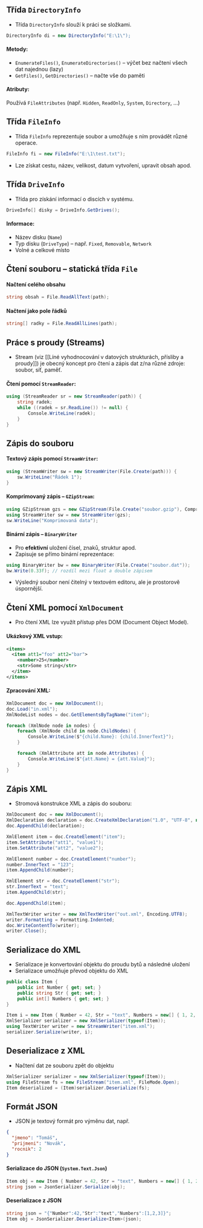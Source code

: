 ## Třída `DirectoryInfo`
- Třída `DirectoryInfo` slouží k práci se složkami.

```csharp
DirectoryInfo di = new DirectoryInfo("E:\1\");
```

#### Metody:
- `EnumerateFiles()`, `EnumerateDirectories()` – výčet bez načtení všech dat najednou (lazy)
- `GetFiles()`, `GetDirectories()` – načte vše do paměti

#### Atributy:
Používá `FileAttributes` (např. `Hidden`, `ReadOnly`, `System`, `Directory`, ...)

## Třída `FileInfo`
- Třída `FileInfo` reprezentuje soubor a umožňuje s ním provádět různé operace.

```csharp
FileInfo fi = new FileInfo("E:\1\test.txt");
```
- Lze získat cestu, název, velikost, datum vytvoření, upravit obsah apod.

## Třída `DriveInfo`
- Třída pro získání informací o discích v systému.
```csharp
DriveInfo[] disky = DriveInfo.GetDrives();
```

#### Informace:
- Název disku (`Name`)
- Typ disku (`DriveType`) – např. `Fixed`, `Removable`, `Network`
- Volné a celkové místo

## Čtení souboru – statická třída `File`
#### Načtení celého obsahu
```csharp
string obsah = File.ReadAllText(path);
```

#### Načtení jako pole řádků
```csharp
string[] radky = File.ReadAllLines(path);
```

## Práce s proudy (Streams)
- Stream (viz [[Líné vyhodnocování v datových strukturách, přísliby a proudy]]) je obecný koncept pro čtení a zápis dat z/na různé zdroje: soubor, síť, paměť.

#### Čtení pomocí `StreamReader`:
```csharp
using (StreamReader sr = new StreamReader(path)) {
    string radek;
    while ((radek = sr.ReadLine()) != null) {
        Console.WriteLine(radek);
    }
}
```

## Zápis do souboru

#### Textový zápis pomocí `StreamWriter`:
```csharp
using (StreamWriter sw = new StreamWriter(File.Create(path))) {
    sw.WriteLine("Řádek 1");
}
```

#### Komprimovaný zápis – `GZipStream`:
```csharp
using GZipStream gzs = new GZipStream(File.Create("soubor.gzip"), CompressionLevel.Optimal);
using StreamWriter sw = new StreamWriter(gzs);
sw.WriteLine("Komprimovaná data");
```

#### Binární zápis – `BinaryWriter`
- Pro **efektivní** uložení čísel, znaků, struktur apod.  
- Zapisuje se přímo binární reprezentace:
```csharp
using BinaryWriter bw = new BinaryWriter(File.Create("soubor.dat"));
bw.Write(0.33f); // rozdíl mezi float a double zápisem
```
- Výsledný soubor není čitelný v textovém editoru, ale je prostorově úspornější.

## Čtení XML pomocí `XmlDocument`
- Pro čtení XML lze využít přístup přes DOM (Document Object Model).

#### Ukázkový XML vstup:
```xml
<items>
  <item att1="foo" att2="bar">
    <number>25</number>
    <str>Some string</str>
  </item>
</items>
```

#### Zpracování XML:
```csharp
XmlDocument doc = new XmlDocument();
doc.Load("in.xml");
XmlNodeList nodes = doc.GetElementsByTagName("item");

foreach (XmlNode node in nodes) {
    foreach (XmlNode child in node.ChildNodes) {
        Console.WriteLine($"{child.Name}: {child.InnerText}");
    }

    foreach (XmlAttribute att in node.Attributes) {
        Console.WriteLine($"{att.Name} = {att.Value}");
    }
}
```

## Zápis XML
- Stromová konstrukce XML a zápis do souboru:
```csharp
XmlDocument doc = new XmlDocument();
XmlDeclaration declaration = doc.CreateXmlDeclaration("1.0", "UTF-8", null);
doc.AppendChild(declaration);

XmlElement item = doc.CreateElement("item");
item.SetAttribute("att1", "value1");
item.SetAttribute("att2", "value2");

XmlElement number = doc.CreateElement("number");
number.InnerText = "123";
item.AppendChild(number);

XmlElement str = doc.CreateElement("str");
str.InnerText = "text";
item.AppendChild(str);

doc.AppendChild(item);

XmlTextWriter writer = new XmlTextWriter("out.xml", Encoding.UTF8);
writer.Formatting = Formatting.Indented;
doc.WriteContentTo(writer);
writer.Close();
```

## Serializace do XML
- Serializace je konvertování objektu do proudu bytů a následné uložení
- Serializace umožňuje převod objektu do XML
```csharp
public class Item {
    public int Number { get; set; }
    public string Str { get; set; }
    public int[] Numbers { get; set; }
}

Item i = new Item { Number = 42, Str = "text", Numbers = new[] { 1, 2, 3 } };
XmlSerializer serializer = new XmlSerializer(typeof(Item));
using TextWriter writer = new StreamWriter("item.xml");
serializer.Serialize(writer, i);
```
## Deserializace z XML
- Načtení dat ze souboru zpět do objektu
```csharp
XmlSerializer serializer = new XmlSerializer(typeof(Item));
using FileStream fs = new FileStream("item.xml", FileMode.Open);
Item deserialized = (Item)serializer.Deserialize(fs);
```

## Formát JSON
- JSON je textový formát pro výměnu dat, např.
```json
{
  "jmeno": "Tomáš",
  "prijmeni": "Novák",
  "rocnik": 2
}
```

#### Serializace do JSON (`System.Text.Json`)
```csharp
Item obj = new Item { Number = 42, Str = "text", Numbers = new[] { 1, 2, 3 } };
string json = JsonSerializer.Serialize(obj);
```

#### Deserializace z JSON
```csharp
string json = "{"Number":42,"Str":"text","Numbers":[1,2,3]}";
Item obj = JsonSerializer.Deserialize<Item>(json);
```
